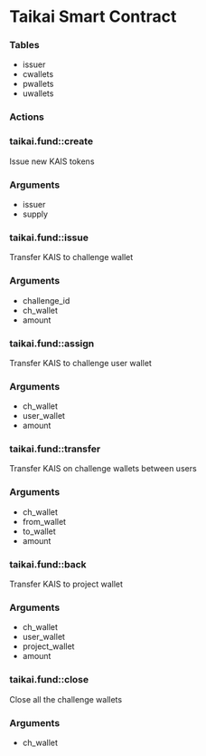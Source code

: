 # Taikai Smart Contract

### Tables

* issuer
* cwallets
* pwallets
* uwallets

### Actions

### taikai.fund::create
Issue new KAIS tokens

### Arguments

* issuer
* supply

### taikai.fund::issue
Transfer KAIS to challenge wallet

### Arguments

* challenge_id
* ch_wallet
* amount

### taikai.fund::assign
Transfer KAIS to challenge user wallet

### Arguments

* ch_wallet
* user_wallet
* amount


### taikai.fund::transfer
Transfer KAIS on challenge wallets between users

### Arguments

* ch_wallet
* from_wallet
* to_wallet
* amount

### taikai.fund::back
Transfer KAIS to project wallet

### Arguments

* ch_wallet
* user_wallet
* project_wallet
* amount


### taikai.fund::close
Close all the challenge wallets

### Arguments

* ch_wallet




